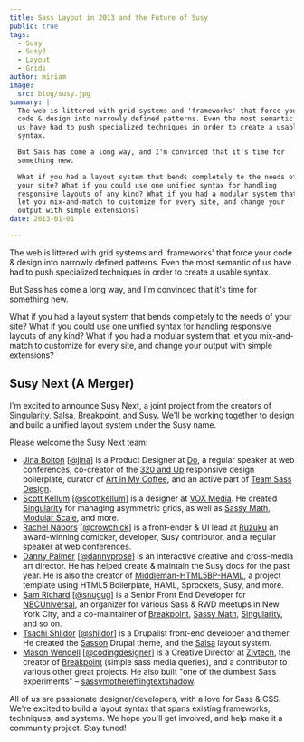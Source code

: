 ```yaml
---
title: Sass Layout in 2013 and the Future of Susy
public: true
tags:
  - Susy
  - Susy2
  - Layout
  - Grids
author: miriam
image:
  src: blog/susy.jpg
summary: |
  The web is littered with grid systems and 'frameworks' that force your
  code & design into narrowly defined patterns. Even the most semantic of
  us have had to push specialized techniques in order to create a usable
  syntax.

  But Sass has come a long way, and I'm convinced that it's time for
  something new.

  What if you had a layout system that bends completely to the needs of
  your site? What if you could use one unified syntax for handling
  responsive layouts of any kind? What if you had a modular system that
  let you mix-and-match to customize for every site, and change your
  output with simple extensions?
date: 2013-01-01

---
```


The web is littered with grid systems and 'frameworks' that force your
code & design into narrowly defined patterns. Even the most semantic of
us have had to push specialized techniques in order to create a usable
syntax.

But Sass has come a long way, and I'm convinced that it's time for
something new.

What if you had a layout system that bends completely to the needs of
your site? What if you could use one unified syntax for handling
responsive layouts of any kind? What if you had a modular system that
let you mix-and-match to customize for every site, and change your
output with simple extensions?

## Susy Next (A Merger)

I'm excited to announce Susy Next, a joint project from the creators of
[Singularity], [Salsa], [Breakpoint], and [Susy]. We'll be working
together to design and build a unified layout system under the Susy
name.

Please welcome the Susy Next team:

-   [Jina Bolton][] \[[@jina]\] is a Product Designer at [Do], a regular
    speaker at web conferences, co-creator of the [320 and Up]
    responsive design boilerplate, curator of [Art in My Coffee], and an
    active part of [Team Sass Design].
-   [Scott Kellum][] \[[@scottkellum]\] is a designer at [VOX Media]. He
    created [Singularity] for managing asymmetric grids, as well as
    [Sassy Math], [Modular Scale], and more.
-   [Rachel Nabors][] \[[@crowchick]\] is a front-ender & UI lead at
    [Ruzuku] an award-winning comicker, developer, Susy contributor, and
    a regular speaker at web conferences.
-   [Danny Palmer][] \[[@dannyprose]\] is an interactive creative and
    cross-media art director. He has helped create & maintain the Susy
    docs for the past year. He is also the creator of
    [Middleman-HTML5BP-HAML], a project template using HTML5
    Boilerplate, HAML, Sprockets, Susy, and more.
-   [Sam Richard][] \[[@snugug]\] is a Senior Front End Developer for
    [NBCUniversal], an organizer for various Sass & RWD meetups in New
    York City, and a co-maintainer of [Breakpoint], [Sassy Math],
    [Singularity], and so on.
-   [Tsachi Shlidor][] \[[@shlidor]\] is a Drupalist front-end developer
    and themer. He created the [Sasson] Drupal theme, and the [Salsa]
    layout system.
-   [Mason Wendell][] \[[@codingdesigner]\] is a Creative Director at
    [Zivtech], the creator of [Breakpoint] (simple sass media queries),
    and a contributor to various other great projects. He also built
    "one of the dumbest Sass experiments" –
    [sassymothereffingtextshadow].

All of us are passionate designer/developers, with a love for Sass &
CSS. We're excited to build a layout syntax that spans existing
frameworks, techniques, and systems. We hope you'll get involved, and
help make it a community project. Stay tuned!

  [Singularity]: http://singularity.gs/
  [Salsa]: http://tsi.github.com/Salsa/
  [Breakpoint]: http://breakpoint-sass.com
  [Susy]: /susy/
  [Jina Bolton]: http://github.com/jina/
  [@jina]: http://twitter.com/jina
  [Do]: http://do.com/
  [320 and Up]: http://stuffandnonsense.co.uk/projects/320andup/
  [Art in My Coffee]: http://artinmycoffee.com/
  [Team Sass Design]: http://teamsassdesign.tumblr.com/
  [Scott Kellum]: http://github.com/scottkellum/
  [@scottkellum]: http://twitter.com/scottkellum
  [VOX Media]: http://voxmedia.com/
  [Sassy Math]: http://github.com/scottkellum/sassy-math
  [Modular Scale]: http://github.com/scottkellum/modular-scale
  [Rachel Nabors]: http://github.com/CrowChick/
  [@crowchick]: http://twitter.com/crowchick
  [Ruzuku]: http://ruzuku.com/
  [Danny Palmer]: http://github.com/dannyprose/
  [@dannyprose]: https://twitter.com/dannyprose/
  [Middleman-HTML5BP-HAML]: http://github.com/dannyprose/Middleman-HTML5BP-HAML
  [Sam Richard]: http://github.com/snugug/
  [@snugug]: http://twitter.com/Snugug
  [NBCUniversal]: http://www.nbcuni.com/
  [Tsachi Shlidor]: http://github.com/tsi/
  [@shlidor]: http://twitter.com/shlidor
  [Sasson]: http://drupal.org/project/sasson
  [Mason Wendell]: http://github.com/canarymason/
  [@codingdesigner]: http://twitter.com/codingdesigner
  [Zivtech]: http://zivtech.com
  [sassymothereffingtextshadow]: http://sassymothereffingtextshadow.com
